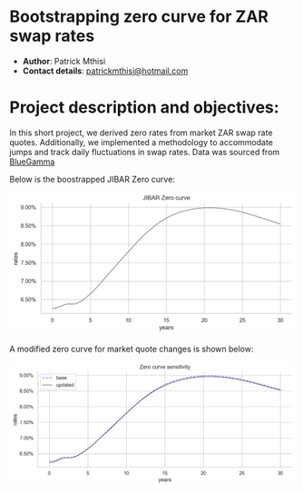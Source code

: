 # Bootstrapping zero curve for ZAR swap rates
- $\textbf{Author}$: Patrick Mthisi
- $\textbf{Contact details}$: patrickmthisi@hotmail.com

# Project description and objectives:

In this short project, we derived zero rates from market ZAR swap rate quotes. Additionally, we implemented a methodology to accommodate jumps and track daily fluctuations in swap rates. Data was sourced from [BlueGamma](https://www.bluegamma.io/swap-rates/zar-swap-rates)

Below is the boostrapped JIBAR Zero curve:

![Jibar zero curve](JIBAR_Zero_Curve.png)

A modified zero curve for market quote changes is shown below:

![Jibar zero curve quote change](JIBAR_Zero_Curve_Quote_Changes.png)


